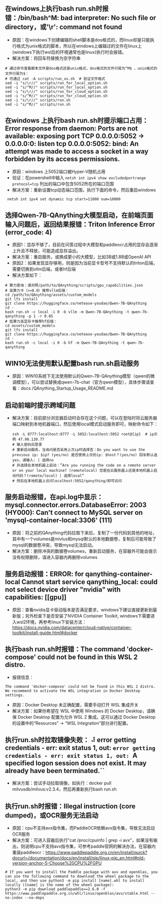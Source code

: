 ## 在windows上执行bash run.sh时报错：/bin/bash^M: bad interpreter: No such file or directory，或'\r': command not found
- 原因：在windows下创建编辑的shell脚本是dos格式的，而linux却是只能执行格式为unix格式的脚本，所以在windows上编辑过的文件在linux上(windows下执行wsl后的环境通常也是linux)执行时会报错。
- 解决方案：将回车符替换为空字符串
```shell
# 通过命令查看脚本文件是dos格式还是unix格式，dos格式的文件行尾为^M$ ，unix格式的文件行尾为$：
# 可通过 cat -A scripts/run_xx.sh  # 验证文件格式
sed -i "s/\r//" scripts/run_for_local_option.sh
sed -i "s/^M//" scripts/run_for_local_option.sh
sed -i "s/\r//" scripts/run_for_cloud_option.sh
sed -i "s/^M//" scripts/run_for_cloud_option.sh
sed -i "s/\r//" scripts/run.sh
sed -i "s/^M//" scripts/run.sh
```
## 在windows 上执行bash run.sh时提示端口占用：Error response from daemon: Ports are not available: exposing port TCP 0.0.0.0:5052 -> 0.0.0.0:0: listen tcp 0.0.0.0:5052: bind: An attempt was made to access a socket in a way forbidden by its access permissions.
- 原因：windows 上5052端口被Hyper-V随机占用
- 验证：在powershell中输入 `netsh int ipv4 show excludedportrange protocol=tcp` 列出的端口中包含5052所在的端口范围
- 解决方案：重新设置tcp动态端口范围，执行下面的命令，然后重启windows
```shell
 netsh int ipv4 set dynamic tcp start=11000 num=10000
```

## 选择Qwen-7B-QAnything大模型启动，在前端页面输入问题后，返回结果报错：Triton Inference Error (error_code: 4)
- 原因1：显存不够了，目前在问答过程中大模型和paddleocr占用的显存会逐渐上升且不释放，可能造成显存溢出。
- 解决方案：重启服务，或换成更小的大模型，比如3B或1.8B或OpenAI API
- 原因2：如果发现显存够用，则是因为当前显卡型号不支持默认的triton后端，需要切换到vllm后端，或者hf后端
- 解决方案如下： 
```shell
# 算力查询：请对照/path/to/QAnything/scripts/gpu_capabilities.json
# 高算力卡（>=8.0）推荐vllm后端：
cd /path/to/QAnything/assets/custom_models
git lfs install
git clone https://huggingface.co/netease-youdao/Qwen-7B-QAnything
cd - 
bash run.sh -c local -i 0 -b vllm -m Qwen-7B-QAnything -t qwen-7b-qanything -p 1 -r 0.85
# 低算力高显存卡推荐hf后端：
cd assets/custom_models
git lfs install
git clone https://huggingface.co/netease-youdao/Qwen-7B-QAnything
cd - 
bash run.sh -c local -i 0 -b hf -m Qwen-7B-QAnything -t qwen-7b-qanything
```

## WIN10无法使用默认配置bash run.sh启动服务
- 原因：WIN10系统下无法使用默认的Qwen-7B-QAnything模型（qwen的微调模型），可以尝试替换成qwen-7b-chat（官方qwen模型），具体步骤请查看：docs
/QAnything_Startup_Usage_README.md

## 启动前端时提示跨域问题
- 解决方案：目前部分浏览器启动时会存在这个问题，可以在登陆时将云服务器端口映射到本地机器端口，然后使用local模式启动服务即可，映射命令如下：
  ```
  ssh -L 8777:localhost:8777 -L 5052:localhost:5052 root@{ip}  # ip示例 47.98.120.77
  # 输入密码后登录
  # 重新启动服务，当询问是否采用上次ip时选择否：Do you want to use the previous ip: $ip? (yes/no) 是否使用上次的ip: $host？(yes/no) 回车默认选yes，请输入: | 选择no
  # 并选择在本地机器上启动：”Are you running the code on a remote server or on your local machine? (remotelocal) 您是在云服务器上还是本地机器上启动代码？(remote/local) | 选择local“
  # 然后在本地机器上访问localhost:5052/qanything/即可访问
  ```

## 服务启动报错，在api.log中显示：mysql.connector.errors.DatabaseError: 2003 (HY000): Can't connect to MySQL server on 'mysql-container-local:3306' (111)
- 原因：将之前的QAnything代码拉取下来后，复制了一份代码到其他的地址，其中有一个volumes是mivlus和mysql默认的本地数据卷，复制后可能导致了mysql的数据卷冲突，导致mysql无法启动。
- 解决方案：删除冲突的数据卷volumes，重新启动服务，在容器外可能会提示没有权限删除，请进入容器内再删除volumes

## 服务启动报错：ERROR: for qanything-container-local Cannot start service qanything_local: could not select device driver "nvidia" with capabilities: [[gpu]]
- 原因：查看nvidia显卡驱动版本是否满足要求，windows下建议直接更新到最新版；另外检查下是否安装了NVIDIA Container Toolkit, windows下需要进入wsl2环境，再参考linux下安装方法：https://docs.nvidia.com/datacenter/cloud-native/container-toolkit/install-guide.html#docker

## 执行bash run.sh时报错：The command 'docker-compose' could not be found in this WSL 2 distro. 
- 报错信息：
```Text
The command 'docker-compose' could not be found in this WSL 2 distro.
We recommend to activate the WSL integration in Docker Desktop settings.
```
- 原因：Docker Desktop 未正确配置，需要手动打开 WSL 集成开关
- 解决方案：如果你希望在 WSL 中使用 Windows 的 Docker Desktop，请确保 Docker Desktop 配置为允许 WSL 2 集成。这可以通过 Docker Desktop 的设置中的“Resources” -> “WSL Integration”部分进行配置。

## 执行run.sh时拉取镜像失败： ⠼ error getting credentials - err: exit status 1, out: `error getting credentials - err: exit status 1, out: `A specified logon session does not exist. It may already have been terminated.``
- 解决方案：尝试手动拉取镜像，如执行：docker pull milvusdb/milvus:v2.3.4，然后再重新执行bash run.sh


## 执行run.sh时报错：Illegal instruction (core dumped)，或OCR服务无法启动
- 原因：cpu不支持avx指令集，而PaddleOCR依赖avx指令集，导致无法启动OCR服务
- 解决方案：可进入容器后执行"cat /proc/cpuinfo | grep -i avx"，如果没有输出，则说明cpu不支持avx指令集，可参考paddle官网的解决办法，在容器内重装paddleocr：https://www.paddlepaddle.org.cn/en/install/quick?docurl=/documentation/docs/en/install/pip/linux-pip_en.html#old-version-anchor-5-Choose%20CPU%2FGPU
```
# If you want to install the Paddle package with avx and openblas, you can use the following command to download the wheel package to the local, and then use python3 -m pip install [name].whl to install locally ([name] is the name of the wheel package):
python3 -m pip download paddlepaddle==2.6.0 -f https://www.paddlepaddle.org.cn/whl/linux/openblas/avx/stable.html --no-index --no-deps
```
